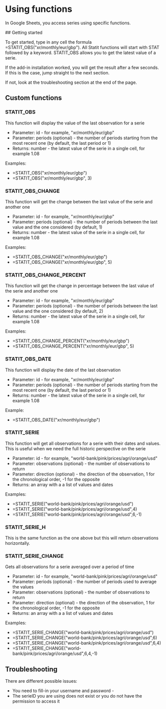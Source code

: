 # Using functions

In Google Sheets, you access series using specific functions. 

## Getting started

To get started, type in any cell the formula =STATIT_OBS("xr/monthly/eur/gbp"). All Statit functions will start with STAT followed by a keyword. STATIT_OBS allows you to get the latest value of a serie. 

If the add-in installation worked, you will get the result after a few seconds. If this is the case, jump straight to the next section. 

If not, look at the troubleshooting section at the end of the page. 

## Custom functions

### STATIT_OBS

This function will display the value of the last observation for a serie

- Parameter: id - for example, "xr/monthly/eur/gbp"
- Parameter: periods (optional) - the number of periods starting from the most recent one (by default, the last period or 1)
- Returns: number - the latest value of the serie in a single cell, for example 1.08

Examples: 

- =STATIT_OBS("xr/monthly/eur/gbp")
- =STATIT_OBS("xr/monthly/eur/gbp", 3)

### STATIT_OBS_CHANGE

This function will get the change between the last value of the serie and another one

- Parameter: id - for example, "xr/monthly/eur/gbp"
- Parameter: periods (optional) - the number of periods between the last value and the one considered (by default, 1)
- Returns: number - the latest value of the serie in a single cell, for example 1.08

Examples:

- =STATIT_OBS_CHANGE("xr/monthly/eur/gbp")
- =STATIT_OBS_CHANGE("xr/monthly/eur/gbp", 5)


### STATIT_OBS_CHANGE_PERCENT

This function will get the change in percentage between the last value of the serie and another one

- Parameter: id - for example, "xr/monthly/eur/gbp"
- Parameter: periods (optional) - the number of periods between the last value and the one considered (by default, 2)
- Returns: number - the latest value of the serie in a single cell, for example 1.08

Examples:

- =STATIT_OBS_CHANGE_PERCENT("xr/monthly/eur/gbp")
- =STATIT_OBS_CHANGE_PERCENT("xr/monthly/eur/gbp", 5)

### STATIT_OBS_DATE

This function will display the date of the last observation

- Parameter: id - for example, "xr/monthly/eur/gbp"
- Parameter: periods (optional) - the number of periods starting from the most recent one (by default, the last period or 1)
- Returns: number - the latest value of the serie in a single cell, for example 1.08

Example: 

- =STATIT_OBS_DATE("xr/monthly/eur/gbp")

### STATIT_SERIE

This function will get all observations for a serie with their dates and values. This is useful when we need the full historic perspective on the serie

- Parameter: id - for example, "world-bank/pink/prices/agri/orange/usd"
- Parameter: observations (optional) - the number of observations to return
- Parameter: direction (optional) - the direction of the observation, 1 for the chronological order, -1 for the opposite
- Returns: an array with a a list of values and dates

Examples:

- =STATIT_SERIE("world-bank/pink/prices/agri/orange/usd")
- =STATIT_SERIE("world-bank/pink/prices/agri/orange/usd",4)
- =STATIT_SERIE("world-bank/pink/prices/agri/orange/usd",6,-1)

### STATIT_SERIE_H

This is the same function as the one above but this will return observations horizontally.

### STATIT_SERIE_CHANGE

Gets all observations for a serie averaged over a period of time

- Parameter: id - for example, "world-bank/pink/prices/agri/orange/usd"
- Parameter: periods (optional) - the number of periods used to average the values
- Parameter: observations (optional) - the number of observations to return
- Parameter: direction (optional) - the direction of the observation, 1 for the chronological order, -1 for the opposite
- Returns: an array with a a list of values and dates

Examples:

- =STATIT_SERIE_CHANGE("world-bank/pink/prices/agri/orange/usd")
- =STATIT_SERIE_CHANGE("world-bank/pink/prices/agri/orange/usd",6)
- =STATIT_SERIE_CHANGE("world-bank/pink/prices/agri/orange/usd",6,4)
- =STATIT_SERIE_CHANGE("world-bank/pink/prices/agri/orange/usd",6,4,-1)

## Troubleshooting

There are different possible issues:
- You need to fill-in your username and password - 
- The serieID you are using does not exist or you do not have the permission to access it